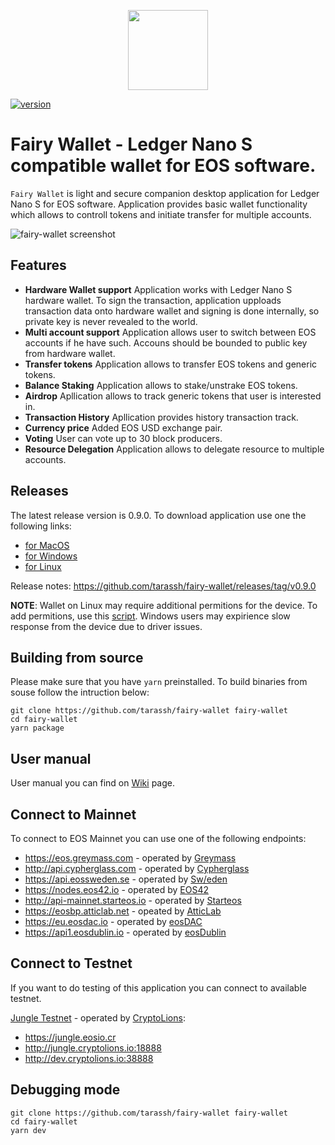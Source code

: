 <p align="center">
  <img src="https://github.com/tarassh/fairy-wallet/blob/master/resources/logo.png" height="128" width="128" />
</p>


[![version](https://img.shields.io/badge/release-v0.9.0-lightgrey.svg)](https://github.com/tarassh/fairy-wallet/releases)

# Fairy Wallet - Ledger Nano S compatible wallet for EOS software.

`Fairy Wallet` is light and secure companion desktop application for Ledger Nano S for EOS software. Application provides basic wallet functionality which allows to controll tokens and initiate transfer for multiple accounts.

![fairy-wallet screenshot](https://github.com/tarassh/fairy-wallet/blob/master/resources/application/Wallet.png)

## Features

- **Hardware Wallet support** Application works with Ledger Nano S hardware wallet. To sign the transaction, application upploads transaction data onto hardware wallet and signing is done internally, so private key is never revealed to the world.
- **Multi account support** Application allows user to switch between EOS accounts if he have such. Accouns should be bounded to public key from hardware wallet.
- **Transfer tokens** Application allows to transfer EOS tokens and generic tokens.
- **Balance Staking** Application allows to stake/unstrake EOS tokens.
- **Airdrop** Apllication allows to track generic tokens that user is interested in.
- **Transaction History** Apllication provides history transaction track.
- **Currency price** Added EOS USD exchange pair.
- **Voting** User can vote up to 30 block producers.
- **Resource Delegation** Application allows to delegate resource to multiple accounts.

## Releases

The latest release version is 0.9.0. To download application use one the following links:

- [for MacOS](https://github.com/tarassh/fairy-wallet/releases/download/v0.9.0/FairyWallet-0.9.0.dmg)
- [for Windows](https://github.com/tarassh/fairy-wallet/releases/download/v0.9.0/FairyWallet.Setup.0.9.0.exe)
- [for Linux](https://github.com/tarassh/fairy-wallet/releases/download/v0.9.0/fairy-wallet_0.9.0_amd64.deb)

Release notes: https://github.com/tarassh/fairy-wallet/releases/tag/v0.9.0


**NOTE**: Wallet on Linux may require additional permitions for the device. To add permitions, use this [script](https://github.com/LedgerHQ/udev-rules/blob/master/add_udev_rules.sh). 
Windows users may expirience slow response from the device due to driver issues.

## Building from source

Please make sure that you have `yarn` preinstalled.
To build binaries from souse follow the intruction below:

```
git clone https://github.com/tarassh/fairy-wallet fairy-wallet
cd fairy-wallet
yarn package
```

## User manual

User manual you can find on [Wiki](https://github.com/tarassh/fairy-wallet/wiki/How-to-use-Ledger-Nano-S-with-Fairy-Wallet) page.

## Connect to Mainnet

To connect to EOS Mainnet you can use one of the following endpoints:

* https://eos.greymass.com - operated by [Greymass](https://greymass.com)
* http://api.cypherglass.com - operated by [Cypherglass](https://www.cypherglass.com)
* https://api.eossweden.se - operated by [Sw/eden](https://eossweden.org)
* https://nodes.eos42.io - operated by [EOS42](https://www.eos42.io)
* http://api-mainnet.starteos.io - operated by [Starteos](https://www.starteos.io)
* https://eosbp.atticlab.net - opeated by [AtticLab](https://atticlab.net)
* https://eu.eosdac.io - operated by [eosDAC](https://eosdac.io)
* https://api1.eosdublin.io - operated by [eosDublin](https://www.eosdublin.com)

## Connect to Testnet

If you want to do testing of this application you can connect to available testnet.

[Jungle Testnet](http://jungle.cryptolions.io/) - operated by [CryptoLions](http://CryptoLions.io/):

* https://jungle.eosio.cr
* http://jungle.cryptolions.io:18888
* http://dev.cryptolions.io:38888

## Debugging mode

```
git clone https://github.com/tarassh/fairy-wallet fairy-wallet
cd fairy-wallet
yarn dev
```
